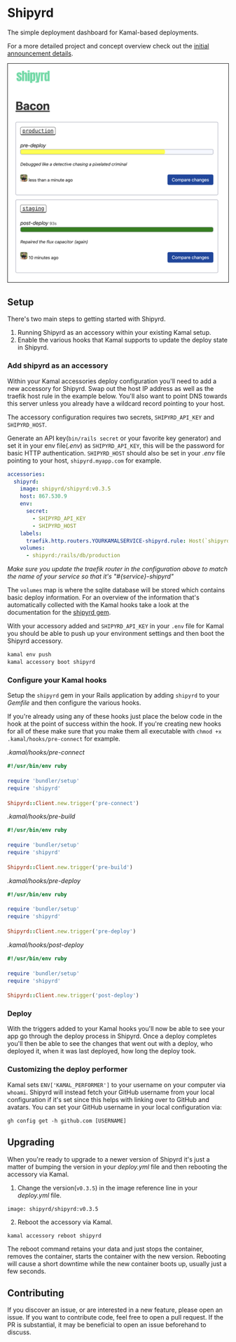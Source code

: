 # Shipyrd

The simple deployment dashboard for Kamal-based deployments.

For a more detailed project and concept overview check out the [initial announcement details](https://www.fromthekeyboard.com/shipyrd-the-dashboard-for-your-kamal-deployments/).

<img src="doc/images/demo.png" border="1" />

## Setup

There's two main steps to getting started with Shipyrd.

1. Running Shipyrd as an accessory within your existing Kamal setup. 
2. Enable the various hooks that Kamal supports to update the deploy state in Shipyrd.

### Add shipyrd as an accessory

Within your Kamal accessories deploy configuration you'll need to add a new accessory for Shipyrd. Swap out the host IP address as well as the traefik host rule in the example below. You'll also want to point DNS towards this server unless you already have a wildcard record pointing to your host.

The accessory configuration requires two secrets, `SHIPYRD_API_KEY` and `SHIPYRD_HOST`.

Generate an API key(`bin/rails secret` or your favorite key generator) and set it in your env file(_.env_) as `SHIPYRD_API_KEY`, this will be the password for basic HTTP authentication. `SHIPYRD_HOST` should also be set in your _.env_ file pointing to your host, `shipyrd.myapp.com` for example.

``` yml
accessories:
  shipyrd:
    image: shipyrd/shipyrd:v0.3.5
    host: 867.530.9
    env:
      secret:
        - SHIPYRD_API_KEY
        - SHIPYRD_HOST
    labels:
      traefik.http.routers.YOURKAMALSERVICE-shipyrd.rule: Host(`shipyrd.myapp.com`)
    volumes:
      - shipyrd:/rails/db/production

```

*Make sure you update the traefik router in the configuration above to match the name of your service so that it's "#{service}-shipyrd"*

The `volumes` map is where the sqlite database will be stored which contains basic deploy information. For an overview of the information that's automatically collected with the Kamal hooks take a look at the documentation for the [shipyrd gem](https://github.com/shipyrd/shipyrd-gem).

With your accessory added and `SHIPYRD_API_KEY` in your `.env` file for Kamal you should be able to push up your environment settings and then boot the Shipyrd accessory. 

``` bash
kamal env push
kamal accessory boot shipyrd
```

### Configure your Kamal hooks

Setup the `shipyrd` gem in your Rails application by adding `shipyrd` to your *Gemfile* and then configure the various hooks.

If you're already using any of these hooks just place the below code in the hook at the point of success within the hook. If you're creating new hooks for all of these make sure that you make them all executable with `chmod +x .kamal/hooks/pre-connect` for example.

*.kamal/hooks/pre-connect*
``` ruby
#!/usr/bin/env ruby

require 'bundler/setup'
require 'shipyrd'

Shipyrd::Client.new.trigger('pre-connect')
```

*.kamal/hooks/pre-build*
``` ruby
#!/usr/bin/env ruby

require 'bundler/setup'
require 'shipyrd'

Shipyrd::Client.new.trigger('pre-build')
```

*.kamal/hooks/pre-deploy*
``` ruby
#!/usr/bin/env ruby

require 'bundler/setup'
require 'shipyrd'

Shipyrd::Client.new.trigger('pre-deploy')
```

*.kamal/hooks/post-deploy*
``` ruby
#!/usr/bin/env ruby

require 'bundler/setup'
require 'shipyrd'

Shipyrd::Client.new.trigger('post-deploy')
```

### Deploy

With the triggers added to your Kamal hooks you'll now be able to see your app go through the deploy process in Shipyrd. Once a deploy completes you'll then be able to see the changes that went out with a deploy, who deployed it, when it was last deployed, how long the deploy took. 

### Customizing the deploy performer

Kamal sets `ENV['KAMAL_PERFORMER']` to your username on your computer via `whoami`. Shipyrd will instead fetch your GitHub username from your local configuration if it's set since this helps with linking over to GitHub and avatars. You can set your GitHub username in your local configuration via:

```
gh config get -h github.com [USERNAME]
```

## Upgrading

When you're ready to upgrade to a newer version of Shipyrd it's just a matter of bumping the version in your _deploy.yml_ file and then rebooting the accessory via Kamal.

1. Change the version(`v0.3.5`) in the image reference line in your _deploy.yml_ file.

```
image: shipyrd/shipyrd:v0.3.5
```

2. Reboot the accessory via Kamal.

```
kamal accessory reboot shipyrd
```

The reboot command retains your data and just stops the container, removes the container, starts the container with the new version. Rebooting will cause a short downtime while the new container boots up, usually just a few seconds.

## Contributing

If you discover an issue, or are interested in a new feature, please open an issue. If you want to contribute code, feel free to open a pull request. If the PR is substantial, it may be beneficial to open an issue beforehand to discuss.

